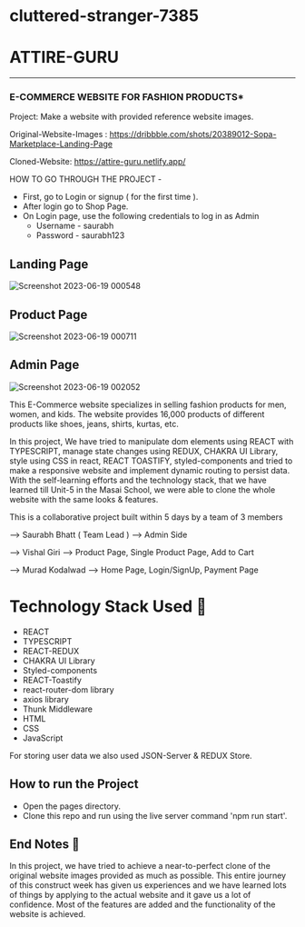 # cluttered-stranger-7385


# ATTIRE-GURU

-----
### E-COMMERCE WEBSITE FOR FASHION PRODUCTS* 

Project: Make a website with provided reference website images.

Original-Website-Images : https://dribbble.com/shots/20389012-Sopa-Marketplace-Landing-Page

Cloned-Website: https://attire-guru.netlify.app/

HOW TO GO THROUGH THE PROJECT -
- First, go to Login or signup ( for the first time ).
- After login go to Shop Page.
- On Login page, use the following credentials to log in as Admin
   - Username -  saurabh
   - Password -  saurabh123

## Landing Page

![Screenshot 2023-06-19 000548](https://github.com/saurabh7412/cluttered-stranger-7385/assets/121215502/2d630738-872d-4d61-a5a4-7f37ee31c839)


## Product Page

![Screenshot 2023-06-19 000711](https://github.com/saurabh7412/cluttered-stranger-7385/assets/121215502/d7837337-0153-4e36-b1b2-4ae65cd5a8b9)

## Admin Page

![Screenshot 2023-06-19 002052](https://github.com/saurabh7412/cluttered-stranger-7385/assets/121215502/c3bb224c-a04e-45bf-9d40-bd303cb53347)


This E-Commerce website specializes in selling fashion products for men, women, and kids. The website provides 16,000 products of different products like shoes, jeans, shirts, kurtas, etc.

In this project, We have tried to manipulate dom elements using REACT with TYPESCRIPT, manage state changes using REDUX, CHAKRA UI Library, style using CSS in react, REACT TOASTIFY, styled-components and tried to make a responsive website and implement dynamic routing to persist data. With the self-learning efforts and the technology stack, that we have learned till Unit-5 in the Masai School, we were able to clone the whole website with the same looks & features.

This is a collaborative project built within 5 days by a team of 3 members 

-->  Saurabh Bhatt ( Team Lead ) --> Admin Side


-->  Vishal Giri --> Product Page, Single Product Page, Add to Cart


-->  Murad Kodalwad  --> Home Page, Login/SignUp, Payment Page



# Technology Stack Used 🌟
* REACT
* TYPESCRIPT
* REACT-REDUX
* CHAKRA UI Library
* Styled-components
* REACT-Toastify
* react-router-dom library
* axios library
* Thunk Middleware
* HTML
* CSS
* JavaScript

For storing user data we also used JSON-Server & REDUX Store.

## How to run the Project
* Open the pages directory.
* Clone this repo and run using the live server command 'npm run start'.

## End Notes 📑
In this project, we have tried to achieve a near-to-perfect clone of the original website images provided as much as possible. This entire journey of this construct week has given us experiences and we have learned lots of things by applying to the actual website and it gave us a lot of confidence. Most of the features are added and the functionality of the website is achieved.
